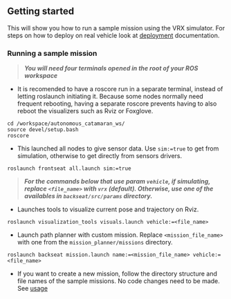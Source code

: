 ## Getting started
This will show you how to run a sample mission using the VRX simulator. For steps on how to deploy on real vehicle look at [deployment](#) documentation.

### Running a sample mission
> _**You will need four terminals opened in the root of your ROS workspace**_

- It is recomended to have a roscore run in a separate terminal, instead of letting roslaunch initiating it. Because some nodes normally need frequent rebooting, having a separate roscore prevents having to also reboot the visualizers such as Rviz or Foxglove.
```shell
cd /workspace/autonomous_catamaran_ws/
source devel/setup.bash
roscore
```

- This launched all nodes to give sensor data. Use `sim:=true` to get from simulation, otherwise to get directly from sensors drivers.
```shell
roslaunch frontseat all.launch sim:=true
```

> _**For the commands below that use param `vehicle`, if simulating, replace `<file_name>` with `vrx` (default). Otherwise, use one of the availables in `backseat/src/params` directory.**_

- Launches tools to visualize current pose and trajectory on Rviz.
```shell
roslaunch visualization_tools visuals.launch vehicle:=<file_name>
```
- Launch path planner with custom mission. Replace `<mission_file_name>` with one from the `mission_planner/missions` directory.
```shell
roslaunch backseat mission.launch name:=<mission_file_name> vehicle:=<file_name>
```

- If you want to create a new mission, follow the directory structure and file names of the sample missions. No code changes need to be made. See [usage](mission_planner/README.md)

